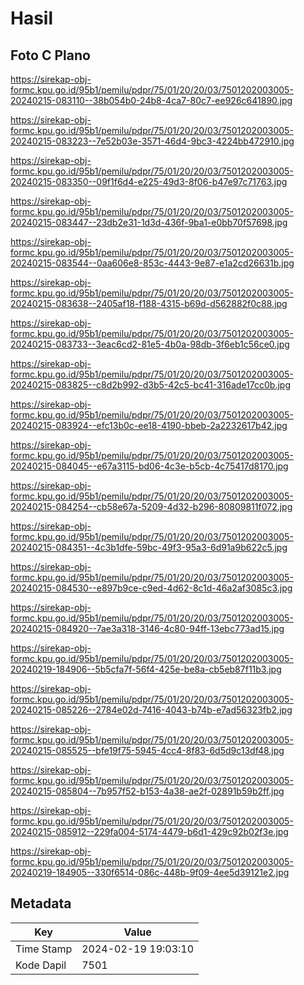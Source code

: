 # Hasil

## Foto C Plano

https://sirekap-obj-formc.kpu.go.id/95b1/pemilu/pdpr/75/01/20/20/03/7501202003005-20240215-083110--38b054b0-24b8-4ca7-80c7-ee926c641890.jpg

https://sirekap-obj-formc.kpu.go.id/95b1/pemilu/pdpr/75/01/20/20/03/7501202003005-20240215-083223--7e52b03e-3571-46d4-9bc3-4224bb472910.jpg

https://sirekap-obj-formc.kpu.go.id/95b1/pemilu/pdpr/75/01/20/20/03/7501202003005-20240215-083350--09f1f6d4-e225-49d3-8f06-b47e97c71763.jpg

https://sirekap-obj-formc.kpu.go.id/95b1/pemilu/pdpr/75/01/20/20/03/7501202003005-20240215-083447--23db2e31-1d3d-436f-9ba1-e0bb70f57698.jpg

https://sirekap-obj-formc.kpu.go.id/95b1/pemilu/pdpr/75/01/20/20/03/7501202003005-20240215-083544--0aa606e8-853c-4443-9e87-e1a2cd26631b.jpg

https://sirekap-obj-formc.kpu.go.id/95b1/pemilu/pdpr/75/01/20/20/03/7501202003005-20240215-083638--2405af18-f188-4315-b69d-d562882f0c88.jpg

https://sirekap-obj-formc.kpu.go.id/95b1/pemilu/pdpr/75/01/20/20/03/7501202003005-20240215-083733--3eac6cd2-81e5-4b0a-98db-3f6eb1c56ce0.jpg

https://sirekap-obj-formc.kpu.go.id/95b1/pemilu/pdpr/75/01/20/20/03/7501202003005-20240215-083825--c8d2b992-d3b5-42c5-bc41-316ade17cc0b.jpg

https://sirekap-obj-formc.kpu.go.id/95b1/pemilu/pdpr/75/01/20/20/03/7501202003005-20240215-083924--efc13b0c-ee18-4190-bbeb-2a2232617b42.jpg

https://sirekap-obj-formc.kpu.go.id/95b1/pemilu/pdpr/75/01/20/20/03/7501202003005-20240215-084045--e67a3115-bd06-4c3e-b5cb-4c75417d8170.jpg

https://sirekap-obj-formc.kpu.go.id/95b1/pemilu/pdpr/75/01/20/20/03/7501202003005-20240215-084254--cb58e67a-5209-4d32-b296-80809811f072.jpg

https://sirekap-obj-formc.kpu.go.id/95b1/pemilu/pdpr/75/01/20/20/03/7501202003005-20240215-084351--4c3b1dfe-59bc-49f3-95a3-6d91a9b622c5.jpg

https://sirekap-obj-formc.kpu.go.id/95b1/pemilu/pdpr/75/01/20/20/03/7501202003005-20240215-084530--e897b9ce-c9ed-4d62-8c1d-46a2af3085c3.jpg

https://sirekap-obj-formc.kpu.go.id/95b1/pemilu/pdpr/75/01/20/20/03/7501202003005-20240215-084920--7ae3a318-3146-4c80-94ff-13ebc773ad15.jpg

https://sirekap-obj-formc.kpu.go.id/95b1/pemilu/pdpr/75/01/20/20/03/7501202003005-20240219-184906--5b5cfa7f-56f4-425e-be8a-cb5eb87f11b3.jpg

https://sirekap-obj-formc.kpu.go.id/95b1/pemilu/pdpr/75/01/20/20/03/7501202003005-20240215-085226--2784e02d-7416-4043-b74b-e7ad56323fb2.jpg

https://sirekap-obj-formc.kpu.go.id/95b1/pemilu/pdpr/75/01/20/20/03/7501202003005-20240215-085525--bfe19f75-5945-4cc4-8f83-6d5d9c13df48.jpg

https://sirekap-obj-formc.kpu.go.id/95b1/pemilu/pdpr/75/01/20/20/03/7501202003005-20240215-085804--7b957f52-b153-4a38-ae2f-02891b59b2ff.jpg

https://sirekap-obj-formc.kpu.go.id/95b1/pemilu/pdpr/75/01/20/20/03/7501202003005-20240215-085912--229fa004-5174-4479-b6d1-429c92b02f3e.jpg

https://sirekap-obj-formc.kpu.go.id/95b1/pemilu/pdpr/75/01/20/20/03/7501202003005-20240219-184905--330f6514-086c-448b-9f09-4ee5d39121e2.jpg


## Metadata

| Key        | Value               |
| ---------- | ------------------- |
| Time Stamp | 2024-02-19 19:03:10 |
| Kode Dapil | 7501                |




